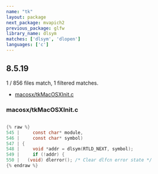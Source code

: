 ```yaml
---
name: "tk"
layout: package
next_package: mvapich2
previous_package: glfw
library_name: dlsym
matches: ['dlsym', 'dlopen']
languages: ['c']
---
```

## 8.5.19
1 / 856 files match, 1 filtered matches.

 - [macosx/tkMacOSXInit.c](#macosxtkmacosxinitc)

### macosx/tkMacOSXInit.c

```c

{% raw %}
545 |     const char* module,
546 |     const char* symbol)
547 | {
548 |     void *addr = dlsym(RTLD_NEXT, symbol);
549 |     if (!addr) {
550 | 	(void) dlerror(); /* Clear dlfcn error state */
{% endraw %}

```